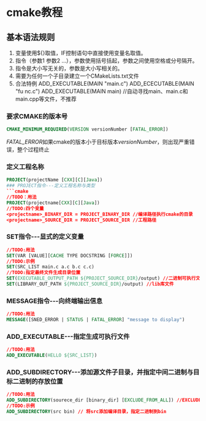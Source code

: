 # cmake教程
## 基本语法规则
1. 变量使用${}取值，IF控制语句中直接使用变量名取值。
2. 指令（参数1 参数2 ...），参数使用括号括起，参数之间使用空格或分号隔开。
3. 指令是大小写无关的，参数是大小写相关的。
4. 需要为任何一个子目录建立一个CMakeLists.txt文件
5. 合法特例
ADD_EXECUTABLE(MAIN "main.c")
ADD_ECECUTABLE(MAIN "fu nc.c")
ADD_EXECUTABLE(MAIN main) //自动寻找main、main.c和main.cpp等文件，不推荐
### **要求CMAKE的版本号**
```cmake
CMAKE_MINIMUM_REQUIRED(VERSION versionNumber [FATAL_ERROR])
```  
*FATAL_ERROR*如果cmake的版本小于目标版本*versionNumber*，则出现严重错误，整个过程终止
### **定义工程名称**
```cmake
PROJECT(projectName [CXX][C][Java])
### PROJECT指令---定义工程名称与类型
```cmake
//TODO：用法
PROJECT(projectname[CXX][C][Java])
//TODO:四个变量
<projectname>_BINARY_DIR = PROJECT_BINARY_DIR //编译路径执行cmake的目录
<projectname>_SOURCE_DIR = PROJECT_SOURCE_DIR //工程路径
```  
### SET指令---显式的定义变量
```cmake
//TODO:用法
SET(VAR [VALUE][CACHE TYPE DOCSTRING [FORCE]])
//TODO:示例
SET(SRC_LIST main.c a.c b.c c.c)
//TODO:指定最终文件生成目录位置
SET(EXECUTABLE_OUTPUT_PATH ${PROJECT_SOURCE_DIR}/output) //二进制可执行文件
SET(LIBRARY_OUT_PATH ${PROJECT_SOURCE_DIR}/output) //lib库文件
```  
### MESSAGE指令---向终端输出信息  
```cmake
//TODO:用法
MESSAGE([SNED_ERROR | STATUS | FATAL_ERROR] "message to display")
```  
### ADD_EXECUTABLE---指定生成可执行文件
```cmake
//TODO:用法
ADD_EXECUTABLE(HELLO ${SRC_LIST})
```
### ADD_SUBDIRECTORY---添加源文件子目录，并指定中间二进制与目标二进制的存放位置
```cmake
//TODO:用法
ADD_SUBDIRECTORY(sourece_dir [binary_dir] [EXCLUDE_FROM_ALL]) //EXCLUDE_FROM_ALL 将这个目录剔除
//TODO:示例
ADD_SUBDIRECTORY(src bin) // 将src添加编译目录，指定二进制到bin
```


